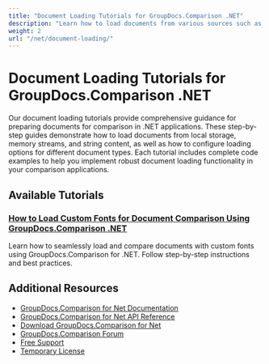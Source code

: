 ```yaml
---
title: "Document Loading Tutorials for GroupDocs.Comparison .NET"
description: "Learn how to load documents from various sources such as file paths, streams, and strings using GroupDocs.Comparison for .NET."
weight: 2
url: "/net/document-loading/"
---
```


# Document Loading Tutorials for GroupDocs.Comparison .NET

Our document loading tutorials provide comprehensive guidance for preparing documents for comparison in .NET applications. These step-by-step guides demonstrate how to load documents from local storage, memory streams, and string content, as well as how to configure loading options for different document types. Each tutorial includes complete code examples to help you implement robust document loading functionality in your comparison applications.

## Available Tutorials

### [How to Load Custom Fonts for Document Comparison Using GroupDocs.Comparison .NET](./load-custom-fonts-document-comparison-groupdocs-net/)
Learn how to seamlessly load and compare documents with custom fonts using GroupDocs.Comparison for .NET. Follow step-by-step instructions and best practices.

## Additional Resources

- [GroupDocs.Comparison for Net Documentation](https://docs.groupdocs.com/comparison/net/)
- [GroupDocs.Comparison for Net API Reference](https://reference.groupdocs.com/comparison/net/)
- [Download GroupDocs.Comparison for Net](https://releases.groupdocs.com/comparison/net/)
- [GroupDocs.Comparison Forum](https://forum.groupdocs.com/c/comparison)
- [Free Support](https://forum.groupdocs.com/)
- [Temporary License](https://purchase.groupdocs.com/temporary-license/)
